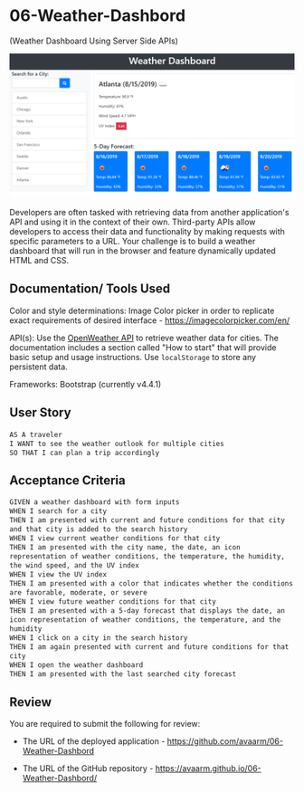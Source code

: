 # 06-Weather-Dashbord

(Weather Dashboard Using Server Side APIs)

![weather dashboard demo](./Develop/06-server-side-apis-homework-demo.png)



Developers are often tasked with retrieving data from another application's API and using it in the context of their own. Third-party APIs allow developers to access their data and functionality by making requests with specific parameters to a URL. Your challenge is to build a weather dashboard that will run in the browser and feature dynamically updated HTML and CSS.



## Documentation/ Tools Used

Color and style determinations:
Image Color picker in order to replicate exact requirements of desired interface - https://imagecolorpicker.com/en/

API(s):
Use the [OpenWeather API](https://openweathermap.org/api) to retrieve weather data for cities. The documentation includes a section called "How to start" that will provide basic setup and usage instructions. Use `localStorage` to store any persistent data.

Frameworks:
Bootstrap (currently v4.4.1)


## User Story

```
AS A traveler
I WANT to see the weather outlook for multiple cities
SO THAT I can plan a trip accordingly
```

## Acceptance Criteria

```
GIVEN a weather dashboard with form inputs
WHEN I search for a city
THEN I am presented with current and future conditions for that city and that city is added to the search history
WHEN I view current weather conditions for that city
THEN I am presented with the city name, the date, an icon representation of weather conditions, the temperature, the humidity, the wind speed, and the UV index
WHEN I view the UV index
THEN I am presented with a color that indicates whether the conditions are favorable, moderate, or severe
WHEN I view future weather conditions for that city
THEN I am presented with a 5-day forecast that displays the date, an icon representation of weather conditions, the temperature, and the humidity
WHEN I click on a city in the search history
THEN I am again presented with current and future conditions for that city
WHEN I open the weather dashboard
THEN I am presented with the last searched city forecast
```



## Review

You are required to submit the following for review:

* The URL of the deployed application - https://github.com/avaarm/06-Weather-Dashbord

* The URL of the GitHub repository - https://avaarm.github.io/06-Weather-Dashbord/


